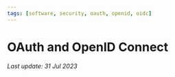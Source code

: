 ```yaml
---
tags: [software, security, oauth, openid, oidc]
---
```

# OAuth and OpenID Connect

*Last update: 31 Jul 2023*

